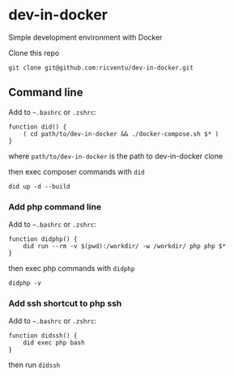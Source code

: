 # dev-in-docker
Simple development environment with Docker

Clone this repo
```
git clone git@github.com:ricventu/dev-in-docker.git
```

## Command line

Add to `~.bashrc` or `.zshrc`:

```
function did() {
    ( cd path/to/dev-in-docker && ./docker-compose.sh $* )
}
```
where `path/to/dev-in-docker` is the path to dev-in-docker clone

then exec composer commands with `did`

```
did up -d --build
```

### Add php command line

Add to `~.bashrc` or `.zshrc`:
```
function didphp() {
    did run --rm -v $(pwd):/workdir/ -w /workdir/ php php $*
}
```

then exec php commands with `didphp`

```
didphp -v
```

### Add ssh shortcut to php ssh

Add to `~.bashrc` or `.zshrc`:
```
function didssh() {
    did exec php bash
}
```

then run `didssh`
